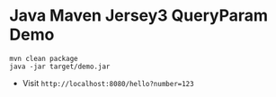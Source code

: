 Java Maven Jersey3 QueryParam Demo
====================================

```
mvn clean package
java -jar target/demo.jar
```

- Visit `http://localhost:8080/hello?number=123`
 
